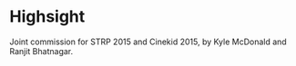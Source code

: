 # Highsight

Joint commission for STRP 2015 and Cinekid 2015, by Kyle McDonald and Ranjit Bhatnagar.
